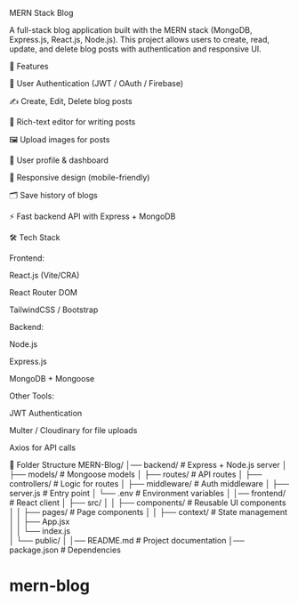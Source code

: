 MERN Stack Blog

A full-stack blog application built with the MERN stack (MongoDB, Express.js, React.js, Node.js).
This project allows users to create, read, update, and delete blog posts with authentication and responsive UI.

🚀 Features

🔑 User Authentication (JWT / OAuth / Firebase)

✍️ Create, Edit, Delete blog posts

📄 Rich-text editor for writing posts

🖼️ Upload images for posts

👤 User profile & dashboard

📱 Responsive design (mobile-friendly)

🗂️ Save history of blogs

⚡ Fast backend API with Express + MongoDB

🛠️ Tech Stack

Frontend:

React.js (Vite/CRA)

React Router DOM

TailwindCSS / Bootstrap

Backend:

Node.js

Express.js

MongoDB + Mongoose

Other Tools:

JWT Authentication

Multer / Cloudinary for file uploads

Axios for API calls

📂 Folder Structure
MERN-Blog/
│── backend/              # Express + Node.js server
│   ├── models/           # Mongoose models
│   ├── routes/           # API routes
│   ├── controllers/      # Logic for routes
│   ├── middleware/       # Auth middleware
│   ├── server.js         # Entry point
│   └── .env              # Environment variables
│
│── frontend/             # React client
│   ├── src/
│   │   ├── components/   # Reusable UI components
│   │   ├── pages/        # Page components
│   │   ├── context/      # State management
│   │   ├── App.jsx       
│   │   └── index.js      
│   └── public/
│
│── README.md             # Project documentation
│── package.json          # Dependencies
# mern-blog
